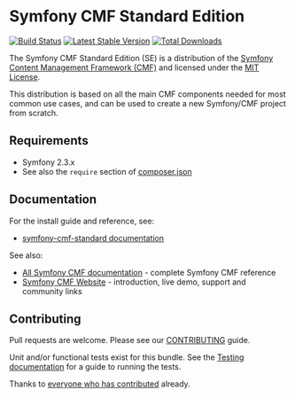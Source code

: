 # Symfony CMF Standard Edition

[![Build Status](https://secure.travis-ci.org/symfony-cmf/symfony-standard.png?branch=1.0)](http://travis-ci.org/symfony-cmf/symfony-standard)
[![Latest Stable Version](https://poser.pugx.org/symfony-cmf/standard-edition/version.png)](https://packagist.org/packages/symfony-cmf/standard-edition)
[![Total Downloads](https://poser.pugx.org/symfony-cmf/standard-edition/d/total.png)](https://packagist.org/packages/symfony-cmf/standard-edition)

The Symfony CMF Standard Edition (SE) is a distribution of the
[Symfony Content Management Framework (CMF)](http://cmf.symfony.com/)
and licensed under the [MIT License](LICENSE).

This distribution is based on all the main CMF components needed for most common
use cases, and can be used to create a new Symfony/CMF project from scratch.


## Requirements

* Symfony 2.3.x
* See also the `require` section of [composer.json](composer.json)


## Documentation

For the install guide and reference, see:

* [symfony-cmf-standard documentation](http://symfony.com/doc/master/cmf/book/installation.html)

See also:

* [All Symfony CMF documentation](http://symfony.com/doc/master/cmf/index.html) - complete Symfony CMF reference
* [Symfony CMF Website](http://cmf.symfony.com/) - introduction, live demo, support and community links


## Contributing

Pull requests are welcome. Please see our [CONTRIBUTING](CONTRIBUTING.md) guide.

Unit and/or functional tests exist for this bundle. See the
[Testing documentation](http://symfony.com/doc/master/cmf/components/testing.html)
for a guide to running the tests.

Thanks to
[everyone who has contributed](https://github.com/symfony-cmf/symfony-standard/contributors) already.
